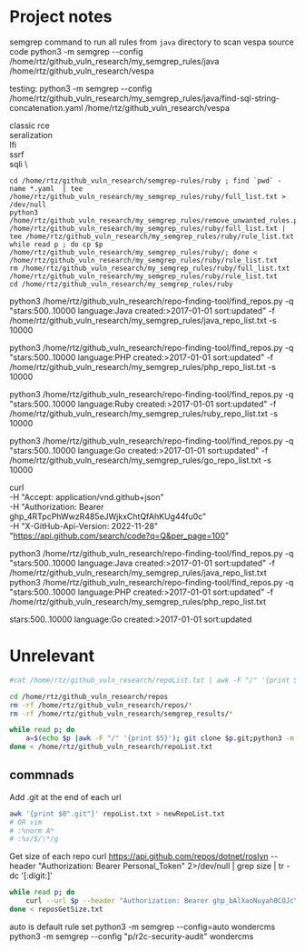 # Project notes
semgrep command to run all rules from `java` directory to scan vespa source code
python3 -m semgrep --config /home/rtz/github_vuln_research/my_semgrep_rules/java /home/rtz/github_vuln_research/vespa


testing:
python3 -m semgrep --config /home/rtz/github_vuln_research/my_semgrep_rules/java/find-sql-string-concatenation.yaml /home/rtz/github_vuln_research/vespa 


classic rce \
seralization \
lfi \
ssrf \
sqli \ 


```console
cd /home/rtz/github_vuln_research/semgrep-rules/ruby ; find `pwd` -name *.yaml  | tee /home/rtz/github_vuln_research/my_semgrep_rules/ruby/full_list.txt > /dev/null
python3 /home/rtz/github_vuln_research/my_semgrep_rules/remove_unwanted_rules.py /home/rtz/github_vuln_research/my_semgrep_rules/ruby/full_list.txt | tee /home/rtz/github_vuln_research/my_semgrep_rules/ruby/rule_list.txt 
while read p ; do cp $p /home/rtz/github_vuln_research/my_semgrep_rules/ruby/; done < /home/rtz/github_vuln_research/my_semgrep_rules/ruby/rule_list.txt 
rm /home/rtz/github_vuln_research/my_semgrep_rules/ruby/full_list.txt /home/rtz/github_vuln_research/my_semgrep_rules/ruby/rule_list.txt 
cd /home/rtz/github_vuln_research/my_semgrep_rules/ruby
```

python3 /home/rtz/github_vuln_research/repo-finding-tool/find_repos.py -q "stars:500..10000 language:Java  created:>2017-01-01 sort:updated" -f /home/rtz/github_vuln_research/my_semgrep_rules/java_repo_list.txt -s 10000

python3 /home/rtz/github_vuln_research/repo-finding-tool/find_repos.py -q "stars:500..10000 language:PHP  created:>2017-01-01 sort:updated" -f /home/rtz/github_vuln_research/my_semgrep_rules/php_repo_list.txt -s 10000

python3 /home/rtz/github_vuln_research/repo-finding-tool/find_repos.py -q "stars:500..10000 language:Ruby  created:>2017-01-01 sort:updated" -f /home/rtz/github_vuln_research/my_semgrep_rules/ruby_repo_list.txt -s 10000

python3 /home/rtz/github_vuln_research/repo-finding-tool/find_repos.py -q "stars:500..10000 language:Go  created:>2017-01-01 sort:updated" -f /home/rtz/github_vuln_research/my_semgrep_rules/go_repo_list.txt -s 10000



curl \
  -H "Accept: application/vnd.github+json" \
  -H "Authorization: Bearer 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"\
  -H "X-GitHub-Api-Version: 2022-11-28" \
  "https://api.github.com/search/code?q=Q&per_page=100"

python3 /home/rtz/github_vuln_research/repo-finding-tool/find_repos.py -q "stars:500..10000 language:Java  created:>2017-01-01 sort:updated" -f /home/rtz/github_vuln_research/my_semgrep_rules/java_repo_list.txt
python3 /home/rtz/github_vuln_research/repo-finding-tool/find_repos.py -q "stars:500..10000 language:PHP  created:>2017-01-01 sort:updated" -f /home/rtz/github_vuln_research/my_semgrep_rules/php_repo_list.txt


stars:500..10000 language:Go  created:>2017-01-01 sort:updated


# Unrelevant

```bash
#cat /home/rtz/github_vuln_research/repoList.txt | awk -F "/" '{print $4}' > repo_names.txt

cd /home/rtz/github_vuln_research/repos
rm -rf /home/rtz/github_vuln_research/repos/*
rm -rf /home/rtz/github_vuln_research/semgrep_results/*

while read p; do 
    a=$(echo $p |awk -F "/" '{print $5}'); git clone $p.git;python3 -m semgrep --config=auto $a  | tee /home/rtz/github_vuln_research/semgrep_results/$a.txt ; python3 -m semgrep --config "p/r2c-security-audit" $a | tee -a /home/rtz/github_vuln_research/semgrep_results/$a.txt ; rm -rf $a ; sleep 90
done < /home/rtz/github_vuln_research/repoList.txt
```

## commnads
Add .git at the end of each url
```bash
awk '{print $0".git"}' repoList.txt > newRepoList.txt
# OR vim
# :%norm A*
# :%s/$/\*/g
```
Get size of each repo
curl https://api.github.com/repos/dotnet/roslyn --header "Authorization: Bearer Personal_Token" 2>/dev/null | grep size | tr -dc '[:digit:]'
```bash
while read p; do
    curl --url $p --header "Authorization: Bearer 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" 2>/dev/null | grep size | tr -dc '[:digit:]';echo; sleep 5
done < reposGetSize.txt
```

auto is default rule set
python3 -m semgrep --config=auto wondercms
python3 -m semgrep --config "p/r2c-security-audit" wondercms

